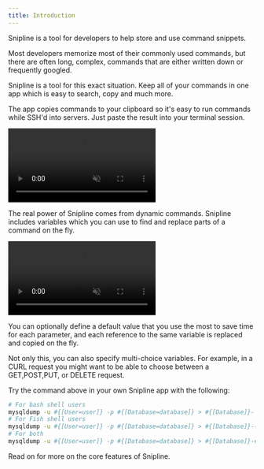 ```yaml
---
title: Introduction
---
```


Snipline is a tool for developers to help store and use command snippets.

Most developers memorize most of their commonly used commands, but there are often long, complex, commands that are either written down or frequently googled.

Snipline is a tool for this exact situation. Keep all of your commands in one app which is easy to search, copy and much more.

The app copies commands to your clipboard so it's easy to run commands while SSH'd into servers. Just paste the result into your terminal session.

<video  autoplay="" loop="" muted playsinline>
  <source src="/videos/what-is-snipline-01.mp4" type="video/mp4">
  <!-- <source src="myVideo.webm" type="video/webm"> -->
  <p>Your browser doesn't support HTML5 video. Here is
     a <a href="/videos/what-is-snipline-01.mp4">link to the video</a> instead.</p>
</video>

The real power of Snipline comes from dynamic commands. Snipline includes variables which you can use to find and replace parts of a command on the fly.

<video  autoplay="" loop="" muted playsinline>
  <source src="/videos/what-is-snipline-02.mp4" type="video/mp4">
  <!-- <source src="myVideo.webm" type="video/webm"> -->
  <p>Your browser doesn't support HTML5 video. Here is
     a <a href="/videos/what-is-snipline-02.mp4">link to the video</a> instead.</p>
</video>

You can optionally define a default value that you use the most to save time for each parameter, and each reference to the same variable is replaced and copied on the fly.

Not only this, you can also specify multi-choice variables. For example, in a CURL request you might want to be able to choose between a GET,POST,PUT, or DELETE request.

Try the command above in your own Snipline app with the following:

~~~bash
# For bash shell users
mysqldump -u #{[User=user]} -p #{[Database=database]} > #{[Database]}-`date '+%Y-%m-%d'`.sql
# For Fish shell users
mysqldump -u #{[User=user]} -p #{[Database=database]} > #{[Database]}-(date "+%Y-%m-%d").sql
# For both
mysqldump -u #{[User=user]} -p #{[Database=database]} > #{[Database]}-#select{[Date Format=(date "+%Y-%m-%d"),`date '+%Y-%m-%d'`]}.sql
~~~

Read on for more on the core features of Snipline.